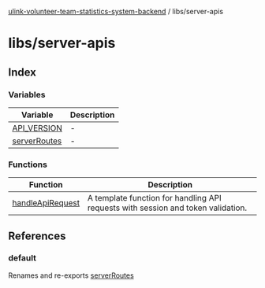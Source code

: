 [ulink-volunteer-team-statistics-system-backend](../wiki/Home) / libs/server-apis

# libs/server-apis

## Index

### Variables

| Variable | Description |
| ------ | ------ |
| [API\_VERSION](../wiki/libs.server-apis.Variable.API_VERSION) | - |
| [serverRoutes](../wiki/libs.server-apis.Variable.serverRoutes) | - |

### Functions

| Function | Description |
| ------ | ------ |
| [handleApiRequest](../wiki/libs.server-apis.Function.handleApiRequest) | A template function for handling API requests with session and token validation. |

## References

### default

Renames and re-exports [serverRoutes](../wiki/libs.server-apis.Variable.serverRoutes)
